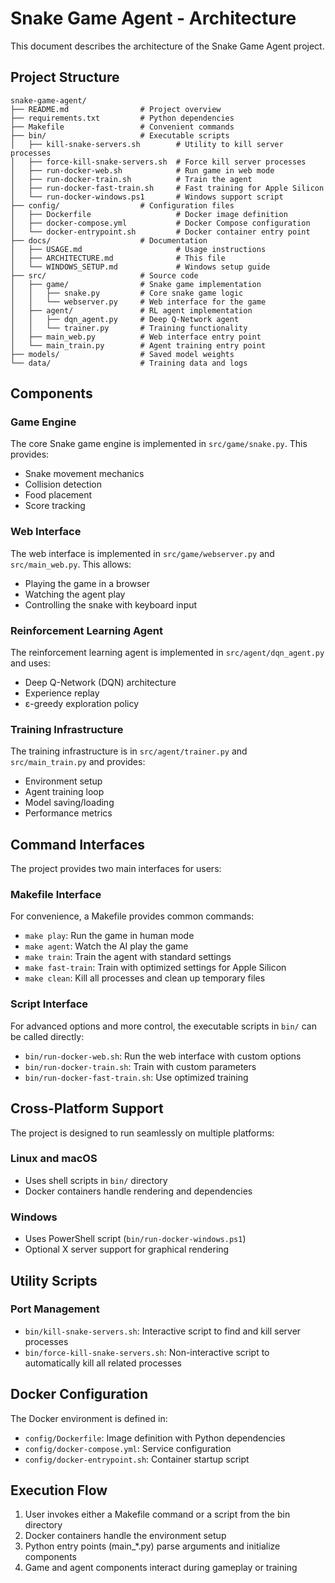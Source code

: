 # Snake Game Agent - Architecture

This document describes the architecture of the Snake Game Agent project.

## Project Structure

```
snake-game-agent/
├── README.md                # Project overview
├── requirements.txt         # Python dependencies
├── Makefile                 # Convenient commands
├── bin/                     # Executable scripts
│   ├── kill-snake-servers.sh        # Utility to kill server processes
│   ├── force-kill-snake-servers.sh  # Force kill server processes
│   ├── run-docker-web.sh            # Run game in web mode
│   ├── run-docker-train.sh          # Train the agent
│   ├── run-docker-fast-train.sh     # Fast training for Apple Silicon
│   └── run-docker-windows.ps1       # Windows support script
├── config/                  # Configuration files
│   ├── Dockerfile                   # Docker image definition
│   ├── docker-compose.yml           # Docker Compose configuration
│   └── docker-entrypoint.sh         # Docker container entry point
├── docs/                    # Documentation
│   ├── USAGE.md                     # Usage instructions
│   ├── ARCHITECTURE.md              # This file
│   └── WINDOWS_SETUP.md             # Windows setup guide
├── src/                     # Source code
│   ├── game/                # Snake game implementation
│   │   ├── snake.py         # Core snake game logic
│   │   └── webserver.py     # Web interface for the game
│   ├── agent/               # RL agent implementation
│   │   ├── dqn_agent.py     # Deep Q-Network agent
│   │   └── trainer.py       # Training functionality
│   ├── main_web.py          # Web interface entry point
│   └── main_train.py        # Agent training entry point
├── models/                  # Saved model weights
└── data/                    # Training data and logs
```

## Components

### Game Engine

The core Snake game engine is implemented in `src/game/snake.py`. This provides:
- Snake movement mechanics
- Collision detection
- Food placement
- Score tracking

### Web Interface

The web interface is implemented in `src/game/webserver.py` and `src/main_web.py`. This allows:
- Playing the game in a browser
- Watching the agent play
- Controlling the snake with keyboard input

### Reinforcement Learning Agent

The reinforcement learning agent is implemented in `src/agent/dqn_agent.py` and uses:
- Deep Q-Network (DQN) architecture
- Experience replay
- ε-greedy exploration policy

### Training Infrastructure

The training infrastructure is in `src/agent/trainer.py` and `src/main_train.py` and provides:
- Environment setup
- Agent training loop
- Model saving/loading
- Performance metrics

## Command Interfaces

The project provides two main interfaces for users:

### Makefile Interface

For convenience, a Makefile provides common commands:
- `make play`: Run the game in human mode
- `make agent`: Watch the AI play the game
- `make train`: Train the agent with standard settings
- `make fast-train`: Train with optimized settings for Apple Silicon
- `make clean`: Kill all processes and clean up temporary files

### Script Interface

For advanced options and more control, the executable scripts in `bin/` can be called directly:
- `bin/run-docker-web.sh`: Run the web interface with custom options
- `bin/run-docker-train.sh`: Train with custom parameters
- `bin/run-docker-fast-train.sh`: Use optimized training

## Cross-Platform Support

The project is designed to run seamlessly on multiple platforms:

### Linux and macOS
- Uses shell scripts in `bin/` directory
- Docker containers handle rendering and dependencies

### Windows
- Uses PowerShell script (`bin/run-docker-windows.ps1`)
- Optional X server support for graphical rendering

## Utility Scripts

### Port Management
- `bin/kill-snake-servers.sh`: Interactive script to find and kill server processes
- `bin/force-kill-snake-servers.sh`: Non-interactive script to automatically kill all related processes

## Docker Configuration

The Docker environment is defined in:
- `config/Dockerfile`: Image definition with Python dependencies
- `config/docker-compose.yml`: Service configuration
- `config/docker-entrypoint.sh`: Container startup script

## Execution Flow

1. User invokes either a Makefile command or a script from the bin directory
2. Docker containers handle the environment setup
3. Python entry points (main_*.py) parse arguments and initialize components
4. Game and agent components interact during gameplay or training 